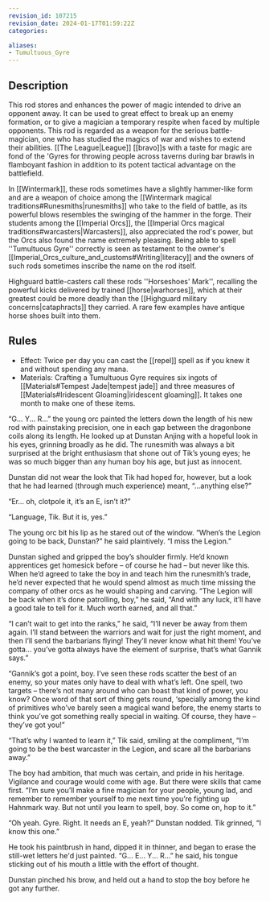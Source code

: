 ```yaml
---
revision_id: 107215
revision_date: 2024-01-17T01:59:22Z
categories:

aliases:
- Tumultuous_Gyre
---
```



## Description
This rod stores and enhances the power of magic intended to drive an opponent away. It can be used to great effect to break up an enemy formation, or to give a magician a temporary respite when faced by multiple opponents. This rod is regarded as a weapon for the serious battle-magician, one who has studied the magics of war and wishes to extend their abilities. [[The League|League]] [[bravo]]s with a taste for magic are fond of the 'Gyres for throwing people across taverns during bar brawls in flamboyant fashion in addition to its potent tactical advantage on the battlefield.

In [[Wintermark]], these rods sometimes have a slightly hammer-like form and are a weapon of choice among the [[Wintermark magical traditions#Runesmiths|runesmiths]] who take to the field of battle, as its powerful blows resembles the swinging of the hammer in the forge. Their students among the [[Imperial Orcs]], the [[Imperial Orcs magical traditions#warcasters|Warcasters]], also appreciated the rod's power, but the Orcs also found the name extremely pleasing. Being able to spell ''Tumultuous Gyre'' correctly is seen as testament to the owner's [[Imperial_Orcs_culture_and_customs#Writing|literacy]] and the owners of such rods sometimes inscribe the name on the rod itself.

Highguard battle-casters call these rods ''Horseshoes' Mark'', recalling the powerful kicks delivered by trained [[horse|warhorses]], which at their greatest could be more deadly than the [[Highguard military concerns|cataphracts]] they carried. A rare few examples have antique horse shoes built into them.


## Rules

* Effect: Twice per day you can cast the [[repel]] spell as if you knew it and without spending any mana.
* Materials: Crafting a Tumultuous Gyre requires six ingots of [[Materials#Tempest Jade|tempest jade]] and three measures of [[Materials#Iridescent Gloaming|iridescent gloaming]]. It takes one month to make one of these items.


“G... Y... R...” the young orc painted the letters down the length of his new rod with painstaking precision, one in each gap between the dragonbone coils along its length. He looked up at Dunstan Anjing with a hopeful look in his eyes, grinning broadly as he did. The runesmith was always a bit surprised at the bright enthusiasm that shone out of Tik’s young eyes; he was so much bigger than any human boy his age, but just as innocent.

Dunstan did not wear the look that Tik had hoped for, however, but a look that he had learned (through much experience) meant, “...anything else?”

“Er... oh, clotpole it, it’s an E, isn’t it?”

“Language, Tik. But it is, yes.”

The young orc bit his lip as he stared out of the window. “When’s the Legion going to be back, Dunstan?” he said plaintively. “I miss the Legion.”

Dunstan sighed and gripped the boy’s shoulder firmly. He’d known apprentices get homesick before – of course he had – but never like this. When he’d agreed to take the boy in and teach him the runesmith’s trade, he’d never expected that he would spend almost as much time missing the company of other orcs as he would shaping and carving. “The Legion will be back when it’s done patrolling, boy,” he said, “And with any luck, it’ll have a good tale to tell for it. Much worth earned, and all that.” 

“I can’t wait to get into the ranks,” he said, “I’ll never be away from them again. I’ll stand between the warriors and wait for just the right moment, and then I’ll send the barbarians flying! They’ll never know what hit them! You’ve gotta... you’ve gotta always have the element of surprise, that’s what Gannik says.”

“Gannik’s got a point, boy. I’ve seen these rods scatter the best of an enemy, so your mates only have to deal with what’s left. One spell, two targets – there’s not many around who can boast that kind of power, you know? Once word of that sort of thing gets round, ‘specially among the kind of primitives who’ve barely seen a magical wand before, the enemy starts to think you’ve got something really special in waiting. Of course, they have – they’ve got you!”

“That’s why I wanted to learn it,” Tik said, smiling at the compliment, “I’m going to be the best warcaster in the Legion, and scare all the barbarians away.”

The boy had ambition, that much was certain, and pride in his heritage. Vigilance and courage would come with age. But there were skills that came first. “I’m sure you’ll make a fine magician for your people, young lad, and remember to remember yourself to me next time you’re fighting up Hahnmark way. But not until you learn to spell, boy. So come on, hop to it.”

“Oh yeah. Gyre. Right. It needs an E, yeah?” Dunstan nodded. Tik grinned, “I know this one.”

He took his paintbrush in hand, dipped it in thinner, and began to erase the still-wet letters he'd just painted. “G... E... Y... R...” he said, his tongue sticking out of his mouth a little with the effort of thought.

Dunstan pinched his brow, and held out a hand to stop the boy before he got any further.